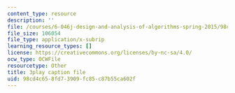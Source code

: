 ```yaml
---
content_type: resource
description: ''
file: /courses/6-046j-design-and-analysis-of-algorithms-spring-2015/98cd4c658fd73909fc85c87b55ca602f_4q-jmGrmxKs.srt
file_size: 106054
file_type: application/x-subrip
learning_resource_types: []
license: https://creativecommons.org/licenses/by-nc-sa/4.0/
ocw_type: OCWFile
resourcetype: Other
title: 3play caption file
uid: 98cd4c65-8fd7-3909-fc85-c87b55ca602f
---
```

